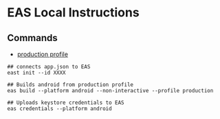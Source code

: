 # EAS Local Instructions

## Commands
- [production profile](../eas.json)
```shell
## connects app.json to EAS
east init --id XXXX

## Builds android from production profile
eas build --platform android --non-interactive --profile production

## Uploads keystore credentials to EAS
eas credentials --platform android
```